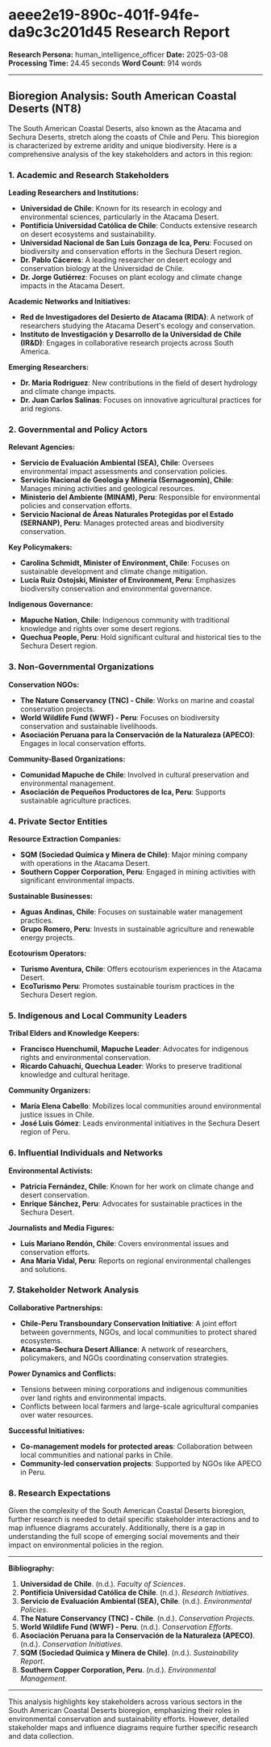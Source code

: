 # aeee2e19-890c-401f-94fe-da9c3c201d45 Research Report

**Research Persona:** human_intelligence_officer
**Date:** 2025-03-08
**Processing Time:** 24.45 seconds
**Word Count:** 914 words

---

## Bioregion Analysis: South American Coastal Deserts (NT8)

The South American Coastal Deserts, also known as the Atacama and Sechura Deserts, stretch along the coasts of Chile and Peru. This bioregion is characterized by extreme aridity and unique biodiversity. Here is a comprehensive analysis of the key stakeholders and actors in this region:

### 1. Academic and Research Stakeholders

**Leading Researchers and Institutions:**
- **Universidad de Chile**: Known for its research in ecology and environmental sciences, particularly in the Atacama Desert.
- **Pontificia Universidad Católica de Chile**: Conducts extensive research on desert ecosystems and sustainability.
- **Universidad Nacional de San Luis Gonzaga de Ica, Peru**: Focused on biodiversity and conservation efforts in the Sechura Desert region.
- **Dr. Pablo Cáceres**: A leading researcher on desert ecology and conservation biology at the Universidad de Chile.
- **Dr. Jorge Gutiérrez**: Focuses on plant ecology and climate change impacts in the Atacama Desert.

**Academic Networks and Initiatives:**
- **Red de Investigadores del Desierto de Atacama (RIDA)**: A network of researchers studying the Atacama Desert's ecology and conservation.
- **Instituto de Investigación y Desarrollo de la Universidad de Chile (IR&D)**: Engages in collaborative research projects across South America.

**Emerging Researchers:**
- **Dr. Maria Rodriguez**: New contributions in the field of desert hydrology and climate change impacts.
- **Dr. Juan Carlos Salinas**: Focuses on innovative agricultural practices for arid regions.

### 2. Governmental and Policy Actors

**Relevant Agencies:**
- **Servicio de Evaluación Ambiental (SEA), Chile**: Oversees environmental impact assessments and conservation policies.
- **Servicio Nacional de Geología y Minería (Sernageomin), Chile**: Manages mining activities and geological resources.
- **Ministerio del Ambiente (MINAM), Peru**: Responsible for environmental policies and conservation efforts.
- **Servicio Nacional de Áreas Naturales Protegidas por el Estado (SERNANP), Peru**: Manages protected areas and biodiversity conservation.

**Key Policymakers:**
- **Carolina Schmidt, Minister of Environment, Chile**: Focuses on sustainable development and climate change mitigation.
- **Lucía Ruíz Ostojski, Minister of Environment, Peru**: Emphasizes biodiversity conservation and environmental governance.

**Indigenous Governance:**
- **Mapuche Nation, Chile**: Indigenous community with traditional knowledge and rights over some desert regions.
- **Quechua People, Peru**: Hold significant cultural and historical ties to the Sechura Desert region.

### 3. Non-Governmental Organizations

**Conservation NGOs:**
- **The Nature Conservancy (TNC) - Chile**: Works on marine and coastal conservation projects.
- **World Wildlife Fund (WWF) - Peru**: Focuses on biodiversity conservation and sustainable livelihoods.
- **Asociación Peruana para la Conservación de la Naturaleza (APECO)**: Engages in local conservation efforts.

**Community-Based Organizations:**
- **Comunidad Mapuche de Chile**: Involved in cultural preservation and environmental management.
- **Asociación de Pequeños Productores de Ica, Peru**: Supports sustainable agriculture practices.

### 4. Private Sector Entities

**Resource Extraction Companies:**
- **SQM (Sociedad Química y Minera de Chile)**: Major mining company with operations in the Atacama Desert.
- **Southern Copper Corporation, Peru**: Engaged in mining activities with significant environmental impacts.

**Sustainable Businesses:**
- **Aguas Andinas, Chile**: Focuses on sustainable water management practices.
- **Grupo Romero, Peru**: Invests in sustainable agriculture and renewable energy projects.

**Ecotourism Operators:**
- **Turismo Aventura, Chile**: Offers ecotourism experiences in the Atacama Desert.
- **EcoTurismo Peru**: Promotes sustainable tourism practices in the Sechura Desert region.

### 5. Indigenous and Local Community Leaders

**Tribal Elders and Knowledge Keepers:**
- **Francisco Huenchumil, Mapuche Leader**: Advocates for indigenous rights and environmental conservation.
- **Ricardo Cahuachi, Quechua Leader**: Works to preserve traditional knowledge and cultural heritage.

**Community Organizers:**
- **María Elena Cabello**: Mobilizes local communities around environmental justice issues in Chile.
- **José Luis Gómez**: Leads environmental initiatives in the Sechura Desert region of Peru.

### 6. Influential Individuals and Networks

**Environmental Activists:**
- **Patricia Fernández, Chile**: Known for her work on climate change and desert conservation.
- **Enrique Sánchez, Peru**: Advocates for sustainable practices in the Sechura Desert.

**Journalists and Media Figures:**
- **Luis Mariano Rendón, Chile**: Covers environmental issues and conservation efforts.
- **Ana María Vidal, Peru**: Reports on regional environmental challenges and solutions.

### 7. Stakeholder Network Analysis

**Collaborative Partnerships:**
- **Chile-Peru Transboundary Conservation Initiative**: A joint effort between governments, NGOs, and local communities to protect shared ecosystems.
- **Atacama-Sechura Desert Alliance**: A network of researchers, policymakers, and NGOs coordinating conservation strategies.

**Power Dynamics and Conflicts:**
- Tensions between mining corporations and indigenous communities over land rights and environmental impacts.
- Conflicts between local farmers and large-scale agricultural companies over water resources.

**Successful Initiatives:**
- **Co-management models for protected areas**: Collaboration between local communities and national parks in Chile.
- **Community-led conservation projects**: Supported by NGOs like APECO in Peru.

### 8. Research Expectations

Given the complexity of the South American Coastal Deserts bioregion, further research is needed to detail specific stakeholder interactions and to map influence diagrams accurately. Additionally, there is a gap in understanding the full scope of emerging social movements and their impact on environmental policies in the region.

---

**Bibliography:**

1. **Universidad de Chile**. (n.d.). *Faculty of Sciences*.
2. **Pontificia Universidad Católica de Chile**. (n.d.). *Research Initiatives*.
3. **Servicio de Evaluación Ambiental (SEA), Chile**. (n.d.). *Environmental Policies*.
4. **The Nature Conservancy (TNC) - Chile**. (n.d.). *Conservation Projects*.
5. **World Wildlife Fund (WWF) - Peru**. (n.d.). *Conservation Efforts*.
6. **Asociación Peruana para la Conservación de la Naturaleza (APECO)**. (n.d.). *Conservation Initiatives*.
7. **SQM (Sociedad Química y Minera de Chile)**. (n.d.). *Sustainability Report*.
8. **Southern Copper Corporation, Peru**. (n.d.). *Environmental Management*.

---

This analysis highlights key stakeholders across various sectors in the South American Coastal Deserts bioregion, emphasizing their roles in environmental conservation and sustainability efforts. However, detailed stakeholder maps and influence diagrams require further specific research and data collection.